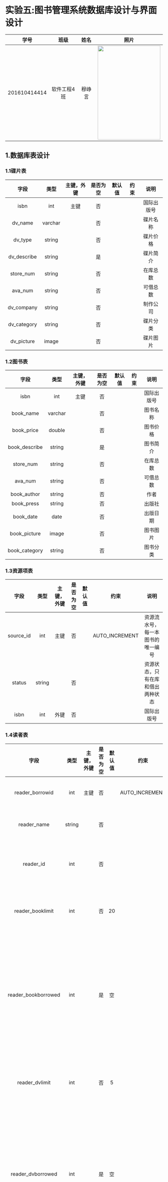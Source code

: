 # 实验五:图书管理系统数据库设计与界面设计
|    学号    |       班级       |      姓名     |照片|
|:-------:|:-------------:|:----------:|:-----------:|
|  201610414414  |     软件工程4班    |   穆峥言   |<img src="https://github.com/mzy1997/is_analysis/blob/master/test1/5617531AD9394A6243FCDEEBF0F683B1.jpg" width="200" height="300" />|

## 1.数据库表设计
### 1.1碟片表
|    字段    |       类型       |      主键，外键     |是否为空|默认值|约束|说明|
|:-------:|:-------------:|:----------:|:-----------:|:-----------:|:-----------:|:-----------:|
|  isbn  |     int    |   主键   |否|||国际出版号|
|  dv_name  |     varchar    |      |否|||碟片名称|
|  dv_type |     string    |      |否|||碟片价格|
|  dv_describe  |     string    |      |是|||碟片简介|
|  store_num  |     string    |      |否|||在库总数|
|  ava_num  |     string    |      |否|||可借总数|
|  dv_company  |     string    |      |否|||制作公司|
|  dv_category  |     string    |      |否|||碟片分类|
|  dv_picture  |     image    |      |否|||碟片图片|


### 1.2图书表
|    字段    |       类型       |      主键，外键     |是否为空|默认值|约束|说明|
|:-------:|:-------------:|:----------:|:-----------:|:-----------:|:-----------:|:-----------:|
|  isbn  |     int    |   主键   |否|||国际出版号|
|  book_name  |     varchar    |      |否|||图书名称|
|  book_price  |     double    |      |否|||图书价格|
|  book_describe  |     string    |      |是|||图书简介|
|  store_num  |     string    |      |否|||在库总数|
|  ava_num  |     string    |      |否|||可借总数|
|  book_author  |     string    |      |否|||作者|
|  book_press  |     string    |      |否|||出版社|
|  book_date  |     date    |      |否|||出版日期|
|  book_picture  |     image    |      |否|||图书图片|
|  book_category  |     string    |      |否|||图书分类|

### 1.3资源项表
|    字段    |       类型       |      主键，外键     |是否为空|默认值|约束|说明|
|:-------:|:-------------:|:----------:|:-----------:|:-----------:|:-----------:|:-----------:|
|  source_id  |     int    |   主键   |否||AUTO_INCREMENT|资源流水号，每一本图书的唯一编号|
|  status  |     string    |      |否|||资源状态，只有在库和借出两种状态|
|  isbn  |     int    |   外键   |否|||国际出版号|

### 1.4读者表
|    字段    |       类型       |      主键，外键     |是否为空|默认值|约束|说明|
|:-------:|:-------------:|:----------:|:-----------:|:-----------:|:-----------:|:-----------:|
|  reader_borrowid  |     int    |   主键   |否||AUTO_INCREMENT|借书卡号|
|  reader_name  |    string   |      |否|||读者姓名|
|  reader_id  |   int   |      |否|||读者身份证号|
|  reader_booklimit  |   int   |      |否|20||读者借书限额|
|  reader_bookborrowed  |   int   |      |是|空||读者已结图书数,为空表示借书数为0|
|  reader_dvlimit  |   int   |      |否|5||读者借碟片限额|
|  reader_dvborrowed  |   int   |      |是|空||读者已结碟片数,为空表示借碟片数为0|

### 1.5图书管理员表
|    字段    |       类型       |      主键，外键     |是否为空|默认值|约束|说明|
|:-------:|:-------------:|:----------:|:-----------:|:-----------:|:-----------:|:-----------:|
|  admin_id  |     int    |    主键  |否|||管理员职工号|
|  admin_name  |     string    |      |否|||管理员姓名|
|  admin_password  |     string    |      |否|||管理员密码|


### 1.6借书记录表
|    字段    |       类型       |      主键，外键     |是否为空|默认值|约束|说明|
|:-------:|:-------------:|:----------:|:-----------:|:-----------:|:-----------:|:-----------:|
|  borrow_id  |     int    |   主键   |否||AUTO_INCREMENT|借书记录ID|
|  borrow_date  |     date    |      |否|||借书时间|
|  bringback_date  |     date    |      |是|空||还书时间,允许为空，如果为空则表示尚未归还|
|  admin_id  |     int    |    外键  |否|||处理此借书记录的管理员职工号|
|  reader_borrowid  |     int    |   外键   |否|||存储借此书读者的卡号|
|  source_id  |     int    |   外键   |否|||存储所借图书的流水号|

### 1.7逾期记录表
|    字段    |       类型       |      主键，外键     |是否为空|默认值|约束|说明|
|:-------:|:-------------:|:----------:|:-----------:|:-----------:|:-----------:|:-----------:|
|  expect_id  |     int    |   主键   |否|||逾期记录ID|
|  expect_money  |     double    |      |否|0||罚款金额，默认值为0|


### 1.8预定记录表
|    字段    |       类型       |      主键，外键     |是否为空|默认值|约束|说明|
|:-------:|:-------------:|:----------:|:-----------:|:-----------:|:-----------:|:-----------:|
|  schedule_id  |     int    |   主键   |否||AUTO_INCREMENT|预定记录ID|
|  schedule_date  |     date   |      |否|||预定时间|
|  isbn  |     int    |   外键   |否|||所预定图书的ISBN|
|  reader_borrowid  |     int    |   外键   |否|||提交预定申请的读者的借书卡号|
|  admin_id  |     int    |    外键  |否|||处理此预定申请的图书管理员工号|

## 2.界面设计
### 2.1借书界面
### 2.1.1借书界面首页
<img src="https://github.com/mzy1997/is_analysis/blob/master/test5/index.png"/>

### 2.1.2借书界面详情页
<img src="https://github.com/mzy1997/is_analysis/blob/master/test5/page1.png"/>

### 2.1.3借书界面确认页
<img src="https://github.com/mzy1997/is_analysis/blob/master/test5/page2.png"/>

